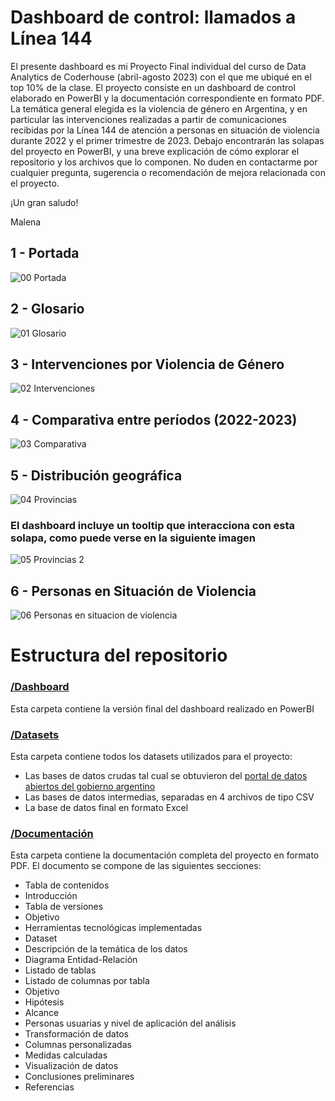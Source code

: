 # Dashboard de control: llamados a Línea 144
El presente dashboard es mi Proyecto Final individual del curso de Data Analytics de Coderhouse (abril-agosto 2023) con el que me ubiqué en el top 10% de la clase. El proyecto consiste en un dashboard de control elaborado en PowerBI y la documentación correspondiente en formato PDF. La temática general elegida es la violencia de género en Argentina, y en particular las intervenciones realizadas a partir de comunicaciones recibidas por la Línea 144 de atención a personas en situación de violencia durante 2022 y el primer trimestre de 2023. Debajo encontrarán las solapas del proyecto en PowerBI, y una breve explicación de cómo explorar el repositorio y los archivos que lo componen.
No duden en contactarme por cualquier pregunta, sugerencia o recomendación de mejora relacionada con el proyecto.

¡Un gran saludo!

Malena

## 1 - Portada
![00 Portada](https://github.com/dosgardenias/powerbi-violencia-de-genero/assets/168004506/d7f0753e-c24f-46aa-a389-13cf26927b8e)
## 2 - Glosario
![01 Glosario](https://github.com/dosgardenias/powerbi-violencia-de-genero/assets/168004506/b860858c-7e91-4097-b324-769d42807545)
## 3 - Intervenciones por Violencia de Género
![02 Intervenciones](https://github.com/dosgardenias/powerbi-violencia-de-genero/assets/168004506/0b611f31-eff0-4326-8422-0841a1609682)
## 4 - Comparativa entre períodos (2022-2023)
![03 Comparativa](https://github.com/dosgardenias/powerbi-violencia-de-genero/assets/168004506/215e4aa3-50f6-4e78-b1de-fb36a6dc1274)
## 5 - Distribución geográfica
![04 Provincias](https://github.com/dosgardenias/powerbi-violencia-de-genero/assets/168004506/92e548e9-6e46-4516-a720-b9c9b13401be)

### El dashboard incluye un tooltip que interacciona con esta solapa, como puede verse en la siguiente imagen
![05 Provincias 2](https://github.com/dosgardenias/powerbi-violencia-de-genero/assets/168004506/34db0a47-63d1-43d0-8f85-44a4d589255b)
## 6 - Personas en Situación de Violencia
![06 Personas en situacion de violencia](https://github.com/dosgardenias/powerbi-violencia-de-genero/assets/168004506/d3b23fb7-8070-4430-bd48-e5341dc80d8d)

# Estructura del repositorio
### [/Dashboard](https://github.com/dosgardenias/dashboard-powerbi-linea-144/tree/main/Dashboard)
Esta carpeta contiene la versión final del dashboard realizado en PowerBI
### [/Datasets](https://github.com/dosgardenias/dashboard-powerbi-linea-144/tree/main/Datasets)
Esta carpeta contiene todos los datasets utilizados para el proyecto:
- Las bases de datos crudas tal cual se obtuvieron del [portal de datos abiertos del gobierno argentino](https://www.datos.gob.ar/dataset/generos-base-datos-linea-144)
- Las bases de datos intermedias, separadas en 4 archivos de tipo CSV
- La base de datos final en formato Excel
### [/Documentación](https://github.com/dosgardenias/dashboard-powerbi-linea-144/tree/main/Documentaci%C3%B3n)
Esta carpeta contiene la documentación completa del proyecto en formato PDF. El documento se compone de las siguientes secciones:
- Tabla de contenidos
- Introducción
- Tabla de versiones
- Objetivo
- Herramientas tecnológicas implementadas
- Dataset
- Descripción de la temática de los datos
- Diagrama Entidad-Relación
- Listado de tablas
- Listado de columnas por tabla
- Objetivo
- Hipótesis
- Alcance
- Personas usuarias y nivel de aplicación del análisis
- Transformación de datos
- Columnas personalizadas
- Medidas calculadas
- Visualización de datos
- Conclusiones preliminares
- Referencias
